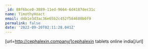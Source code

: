 ```yaml
---
_id: 88f6bce0-3889-11ed-9664-6d4187dec31c
name: TimothyHoact
email: d4b1e3d3ac36e65b2c452f584680b0f9
permalink: false
date: '2022-09-20T02:11:28.041Z'
---
```

[url=http://cephalexin.company/]cephalexin tablets online india[/url]

